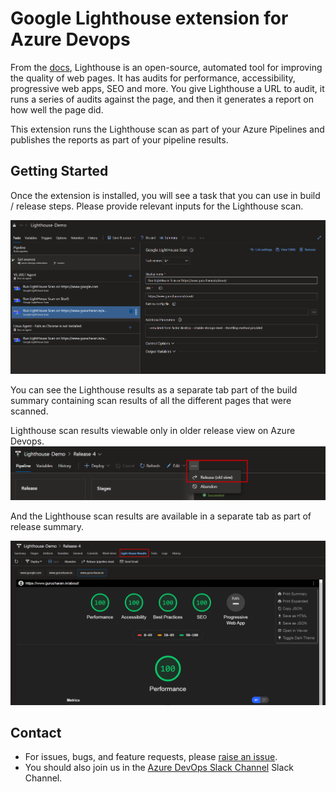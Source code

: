 # Google Lighthouse extension for Azure Devops

From the [docs](https://developers.google.com/web/tools/lighthouse), Lighthouse is an open-source, automated tool for improving the quality of web pages. It has audits for performance, accessibility, progressive web apps, SEO and more. You give Lighthouse a URL to audit, it runs a series of audits against the page, and then it generates a report on how well the page did.

This extension runs the Lighthouse scan as part of your Azure Pipelines and publishes the reports as part of your pipeline results.

## Getting Started

Once the extension is installed, you will see a task that you can use in build / release steps. Please provide relevant inputs for the Lighthouse scan.

![Build Pipeline with Lighthouse Task](lighthouse/images/pipeline-demo.png)

You can see the Lighthouse results as a separate tab part of the build summary containing scan results of all the different pages that were scanned.

Lighthouse scan results viewable only in older release view on Azure Devops.
![Going to Old View](lighthouse/images/release-old-view.png)

And the Lighthouse scan results are available in a separate tab as part of release summary.

![Scan Results Release Tab](lighthouse/images/scan-results-release.png)

## Contact

- For issues, bugs, and feature requests, please [raise an issue](https://github.com/GuruCharan94/azure-devops-extensions/issues/new).
- You should also join us in the [Azure DevOps Slack Channel](http://www.azuredevops.club/) Slack Channel.
